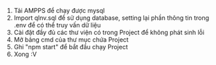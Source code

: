 1. Tải AMPPS để chạy được mysql
2. Import qlnv.sql để sử dụng database, setting lại phần thông tin trong .env để có thể truy vấn dữ liệu
3. Cài đặt đầy đủ các thư viện có trong Project để không phát sinh lỗi
4. Mở bảng cmd của thư mục chứa Project
5. Ghi "npm start" để bắt đầu chạy Project
6. Xong :V

